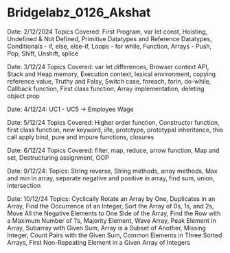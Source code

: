 # Bridgelabz_0126_Akshat

Date: 2/12/2024 Topics Covered:
First Program, var let const, Hoisting, Undefined & Not Defined, Primitive Datatypes and Reference Datatypes, Conditionals - if, else, else-if, Loops - for while, Function, Arrays - Push, Pop, Shift, Unshift, splice

Date: 3/12/24
Topics Covered:
var let differences, Browser context API, Stack and Heap memory, Execution context, lexical environment, copying reference value, Truthy and Falsy, Switch case, foreach, forin, do-while, Callback function, First class function, Array implementation, deleting object prop

Date: 4/12/24: UC1 - UC5 -> Employee Wage

Date: 5/12/24
Topics Covered:
Higher order function, Constructor function, first class function, new keyword, iife, prototype, prototypal inheritance, this call apply bind, pure and impure functions, closures

Date: 6/12/24
Topics Covered:
filter, map, reduce, arrow function, Map and set, Destructuring assignment, OOP

Date: 9/12/24:
Topics: String reverse, String methods, array methods, Max and min in array, separate negative and positive in array, find sum, union, intersection


Date: 10/12/24
Topics: Cyclically Rotate an Array by One, Duplicates in an Array, Find the Occurrence of an Integer, Sort the Array of 0s, 1s, and 2s, Move All the Negative Elements to One Side of the Array, Find the Row with a Maximum Number of 1’s, Majority Element, Wave Array, Peak Element in Array, Subarray with Given Sum, Array is a Subset of Another, Missing Integer, Count Pairs with the Given Sum, Common Elements in Three Sorted Arrays, First Non-Repeating Element in a Given Array of Integers
